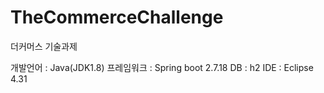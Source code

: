 # TheCommerceChallenge
더커머스 기술과제

개발언어 : Java(JDK1.8)
프레임워크 : Spring boot 2.7.18
DB : h2
IDE : Eclipse 4.31
